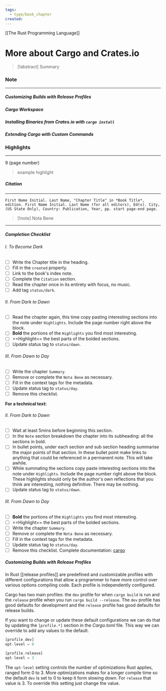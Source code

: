 ```yaml
---
tags:
  - type/book_chapter
created:
---
```

[[The Rust Programming Language]]
# **More about Cargo and Crates.io**

> [!abstract] Summary
### **Note**
---
##### **Customizing Builds with Release Profiles**
##### **Cargo Workspace**
##### **Installing Binaries from Crates.io with `cargo install`**
##### **Extending Cargo with Custom Commands**
### **Highlights**
---
9 (page number)
> example highlight
##### **Citation**
---
```
First Name Initial. Last Name, "Chapter Title" in *Book Title*, edition. First Name Initial. Last Name (for all editors), Ed(s). City, (US State Only), Country: Publication, Year, pp. start page-end page.
```

> [!note] Nota Bene

---
##### Completion Checklist
###### I. To Become Dark
- [ ] Write the Chapter title in the heading.
- [ ] Fill in the `created` property.
- [ ] Link to the book's index note.
- [ ] Complete the `Citation` section.
- [ ] Read the chapter once in its entirety with focus, no music.
- [ ] Add tag `status/dark`.
###### II. From Dark to Dawn
- [ ] Read the chapter again, this time copy pasting interesting sections into the note under `Highlights`. Include the page number right above the block.
- [ ] **Bold** the portions of the `Highlights` you find most interesting.
- [ ] ==Highlight== the best parts of the bolded sections.
- [ ] Update status tag to `status/dawn`.
###### III. From Dawn to Day
- [ ] Write the chapter `Summary`.
- [ ] Remove or complete the `Nota Bene` as necessary.
- [ ] Fill in the context tags for the metadata.
- [ ] Update status tag to `status/day`.
- [ ] Remove this checklist.

**For a technical text:**
###### II. From Dark to Dawn
- [ ] Wait at least 5mins before beginning this section.
- [ ] In the `Note` section breakdown the chapter into its subheading: all the sections in bold.
- [ ] In bullet points, under each section and sub section heading summarise the major points of that section. In these bullet point make links to anything that could be referenced in a permanent note. This will take awhile.
- [ ] While summating the sections copy paste interesting sections into the note under `Highlights`. Include the page number right above the block. These highlights should only be the author's own reflections that you think are interesting, nothing definitive. There may be nothing.
- [ ] Update status tag to `status/dawn`.
###### III. From Dawn to Day
- [ ]  **Bold** the portions of the `Highlights` you find most interesting.
- [ ] ==Highlight== the best parts of the bolded sections.
- [ ] Write the chapter `Summary`.
- [ ] Remove or complete the `Nota Bene` as necessary.
- [ ] Fill in the context tags for the metadata.
- [ ] Update status tag to `status/day`.
- [ ] Remove this checklist.
Complete documentation: [cargo](https://doc.rust-lang.org/cargo/)
##### Customizing Builds with Release Profiles

In Rust [[release profiles]] are predefined and customizable profiles with different configurations that allow a programmer to have more control over various options compiling code. Each profile is independently configured.

Cargo has two main profiles: the `dev` profile for when `cargo build` is run and the `release` profile when you run `cargo build --release`. The `dev` profile has good defaults for development and the `release` profile has good defaults for release builds.

If you want to change or update these default configurations we can do that by updating the `[profile.*]` section in the *Cargo.toml* file. This way we can override to add any values to the default. 

```rust
[profile.dev]
opt-level = 0

[profile.release]
opt-level = 3
```

The `opt-level` setting controls the number of optimizations Rust applies, ranged form 0 to 3. More optimizations makes for a longer compile time so the default `dev` is set to 0 to keep it form slowing down. For `release` that value is 3. To override this setting just change the value. 